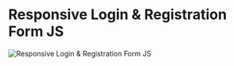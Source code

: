 # Responsive Login & Registration Form JS

![Responsive Login & Registration Form JS](assets/login.gif)